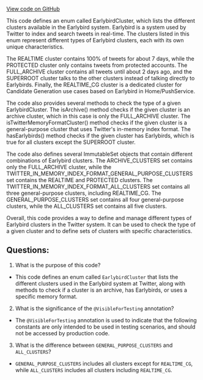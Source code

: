 [View code on GitHub](https://github.com/misbahsy/the-algorithm/src/java/com/twitter/search/common/schema/earlybird/EarlybirdCluster.java)

This code defines an enum called EarlybirdCluster, which lists the different clusters available in the Earlybird system. Earlybird is a system used by Twitter to index and search tweets in real-time. The clusters listed in this enum represent different types of Earlybird clusters, each with its own unique characteristics. 

The REALTIME cluster contains 100% of tweets for about 7 days, while the PROTECTED cluster only contains tweets from protected accounts. The FULL_ARCHIVE cluster contains all tweets until about 2 days ago, and the SUPERROOT cluster talks to the other clusters instead of talking directly to Earlybirds. Finally, the REALTIME_CG cluster is a dedicated cluster for Candidate Generation use cases based on Earlybird in Home/PushService.

The code also provides several methods to check the type of a given EarlybirdCluster. The isArchive() method checks if the given cluster is an archive cluster, which in this case is only the FULL_ARCHIVE cluster. The isTwitterMemoryFormatCluster() method checks if the given cluster is a general-purpose cluster that uses Twitter's in-memory index format. The hasEarlybirds() method checks if the given cluster has Earlybirds, which is true for all clusters except the SUPERROOT cluster.

The code also defines several ImmutableSet objects that contain different combinations of Earlybird clusters. The ARCHIVE_CLUSTERS set contains only the FULL_ARCHIVE cluster, while the TWITTER_IN_MEMORY_INDEX_FORMAT_GENERAL_PURPOSE_CLUSTERS set contains the REALTIME and PROTECTED clusters. The TWITTER_IN_MEMORY_INDEX_FORMAT_ALL_CLUSTERS set contains all three general-purpose clusters, including REALTIME_CG. The GENERAL_PURPOSE_CLUSTERS set contains all four general-purpose clusters, while the ALL_CLUSTERS set contains all five clusters.

Overall, this code provides a way to define and manage different types of Earlybird clusters in the Twitter system. It can be used to check the type of a given cluster and to define sets of clusters with specific characteristics.
## Questions: 
 1. What is the purpose of this code?
- This code defines an enum called `EarlybirdCluster` that lists the different clusters used in the Earlybird system at Twitter, along with methods to check if a cluster is an archive, has Earlybirds, or uses a specific memory format.

2. What is the significance of the `@VisibleForTesting` annotation?
- The `@VisibleForTesting` annotation is used to indicate that the following constants are only intended to be used in testing scenarios, and should not be accessed by production code.

3. What is the difference between `GENERAL_PURPOSE_CLUSTERS` and `ALL_CLUSTERS`?
- `GENERAL_PURPOSE_CLUSTERS` includes all clusters except for `REALTIME_CG`, while `ALL_CLUSTERS` includes all clusters including `REALTIME_CG`.